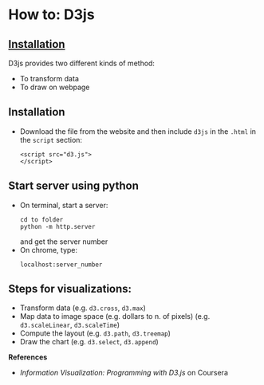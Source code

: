 # How to: D3js

[Installation](#Installation)
--- 
D3js provides two different kinds of method:  
- To transform data  
- To draw on webpage  

## Installation  
- Download the file from the website and then include `d3js` in the `.html` in the `script` section:  
  ```
  <script src="d3.js">  
  </script>
  ```
  
## Start server using python   
- On terminal, start a server: 
  ```
  cd to folder  
  python -m http.server 
  ```  
  and get the server number 
- On chrome, type:  
  ```
  localhost:server_number
  ```

## Steps for visualizations:  
- Transform data  (e.g. `d3.cross`, `d3.max`)
- Map data to image space (e.g. dollars to n. of pixels)  (e.g. `d3.scaleLinear`, `d3.scaleTime`)
- Compute the layout  (e.g. `d3.path`, `d3.treemap`)
- Draw the chart (e.g. `d3.select`, `d3.append`)


**References**  
- *Information Visualization: Programming with D3.js* on Coursera  
 
